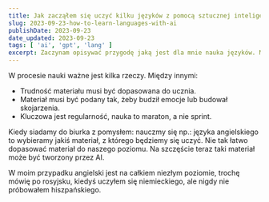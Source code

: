 ```yaml
---
title: Jak zacząłem się uczyć kilku języków z pomocą sztucznej inteligencji
slug: 2023-09-23-how-to-learn-languages-with-ai
publishDate: 2023-09-23
date_updated: 2023-09-23
tags: [ 'ai', 'gpt', 'lang' ]
excerpt: Zaczynam opisywać przygodę jaką jest dla mnie nauka języków. Możesz uczyć się ze mną, w tym wpisie wyjaśnię jaką metodę stosuję.
---
```


W procesie nauki ważne jest kilka rzeczy. Między innymi:

- Trudność materiału musi być dopasowana do ucznia.
- Materiał musi być podany tak, żeby budził emocje lub budował skojarzenia.
- Kluczowa jest regularność, nauka to maraton, a nie sprint.

Kiedy siadamy do biurka z pomysłem: nauczmy się np.: języka angielskiego to wybieramy jakiś materiał, z którego będziemy
się uczyć. Nie tak łatwo dopasować materiał do naszego poziomu. Na szczęście teraz taki materiał może być tworzony przez
AI.

W moim przypadku angielski jest na całkiem niezłym poziomie, trochę mówię po rosyjsku, kiedyś uczyłem się niemieckiego,
ale nigdy nie próbowałem hiszpańskiego.

